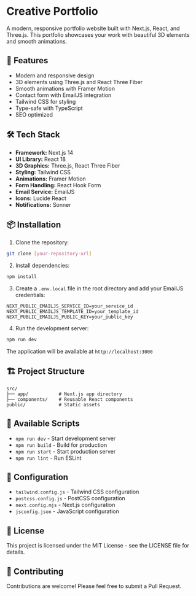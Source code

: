 # Creative Portfolio

A modern, responsive portfolio website built with Next.js, React, and Three.js. This portfolio showcases your work with beautiful 3D elements and smooth animations.

## 🚀 Features

- Modern and responsive design
- 3D elements using Three.js and React Three Fiber
- Smooth animations with Framer Motion
- Contact form with EmailJS integration
- Tailwind CSS for styling
- Type-safe with TypeScript
- SEO optimized

## 🛠️ Tech Stack

- **Framework:** Next.js 14
- **UI Library:** React 18
- **3D Graphics:** Three.js, React Three Fiber
- **Styling:** Tailwind CSS
- **Animations:** Framer Motion
- **Form Handling:** React Hook Form
- **Email Service:** EmailJS
- **Icons:** Lucide React
- **Notifications:** Sonner

## 📦 Installation

1. Clone the repository:
```bash
git clone [your-repository-url]
```

2. Install dependencies:
```bash
npm install
```

3. Create a `.env.local` file in the root directory and add your EmailJS credentials:
```
NEXT_PUBLIC_EMAILJS_SERVICE_ID=your_service_id
NEXT_PUBLIC_EMAILJS_TEMPLATE_ID=your_template_id
NEXT_PUBLIC_EMAILJS_PUBLIC_KEY=your_public_key
```

4. Run the development server:
```bash
npm run dev
```

The application will be available at `http://localhost:3000`

## 🏗️ Project Structure

```
src/
├── app/           # Next.js app directory
├── components/    # Reusable React components
public/            # Static assets
```

## 📝 Available Scripts

- `npm run dev` - Start development server
- `npm run build` - Build for production
- `npm run start` - Start production server
- `npm run lint` - Run ESLint

## 🔧 Configuration

- `tailwind.config.js` - Tailwind CSS configuration
- `postcss.config.js` - PostCSS configuration
- `next.config.mjs` - Next.js configuration
- `jsconfig.json` - JavaScript configuration

## 📄 License

This project is licensed under the MIT License - see the LICENSE file for details.

## 🤝 Contributing

Contributions are welcome! Please feel free to submit a Pull Request. 